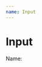 ```yaml
---
name: Input
---
```


# Input

<base-knobs src="./components.json" name="base-input">
<base-label>Name:</base-label>
<base-input></base-input>
</base-knobs>

